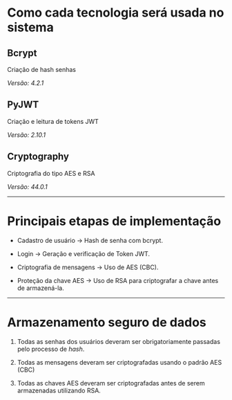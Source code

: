 # Como cada tecnologia será usada no sistema

## Bcrypt

Criação de hash senhas

_Versão: 4.2.1_


## PyJWT

Criação e leitura de tokens JWT

_Versão: 2.10.1_

## Cryptography

Criptografia do tipo AES e RSA

_Versão: 44.0.1_

---

# Principais etapas de implementação

- Cadastro de usuário → Hash de senha com bcrypt.

- Login → Geração e verificação de Token JWT.

- Criptografia de mensagens → Uso de AES (CBC).

- Proteção da chave AES → Uso de RSA para criptografar a chave antes de armazená-la.

---

# Armazenamento seguro de dados

1. Todas as senhas dos usuários deveram ser obrigatoriamente passadas pelo processo de _hash_.

2. Todas as mensagens deveram ser criptografadas usando o padrão AES (CBC)

3. Todas as chaves AES deveram ser criptografadas antes de serem armazenadas utilizando RSA.
